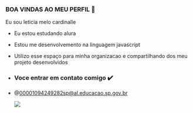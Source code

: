 ### BOA VINDAS AO MEU PERFIL 💙

Eu sou leticia melo cardinalle 

- Eu estou estudando alura
- Estou me desenvolvemento na linguagem javascript
- Utilizo esse espaço para minha organizacao e compartilhando dos meu projeto desenvolvidos

- ### Voce entrar em contato comigo ✔️

- @00001094249282sp@al.educacao.sp.gov.br


  ![](https://media1.tenor.com/m/zQd2pjMQl9YAAAAC/shreks-meme.gif)




